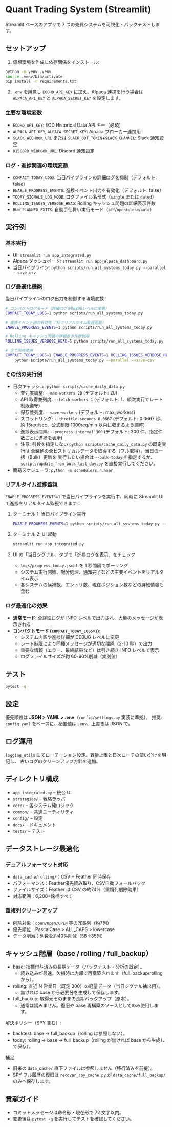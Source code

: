 # Quant Trading System (Streamlit)

Streamlit ベースのアプリで 7 つの売買システムを可視化・バックテストします。

## セットアップ

1. 仮想環境を作成し依存関係をインストール:

```bash
python -m venv .venv
source .venv/bin/activate
pip install -r requirements.txt
```

2. `.env` を用意し `EODHD_API_KEY` に加え、Alpaca 連携を行う場合は
   `ALPACA_API_KEY` と `ALPACA_SECRET_KEY` を設定します。

### 主要な環境変数

- `EODHD_API_KEY`: EOD Historical Data API キー（必須）
- `ALPACA_API_KEY`, `ALPACA_SECRET_KEY`: Alpaca ブローカー連携用
- `SLACK_WEBHOOK_URL` または `SLACK_BOT_TOKEN`+`SLACK_CHANNEL`: Slack 通知設定
- `DISCORD_WEBHOOK_URL`: Discord 通知設定

### ログ・進捗関連の環境変数

- `COMPACT_TODAY_LOGS`: 当日パイプラインの詳細ログを抑制（デフォルト: false）
- `ENABLE_PROGRESS_EVENTS`: 進捗イベント出力を有効化（デフォルト: false）
- `TODAY_SIGNALS_LOG_MODE`: ログファイル名形式（`single` または `dated`）
- `ROLLING_ISSUES_VERBOSE_HEAD`: Rolling キャッシュ問題の詳細表示件数
- `RUN_PLANNED_EXITS`: 自動手仕舞い実行モード（`off`/`open`/`close`/`auto`）

## 実行例

### 基本実行

- UI: `streamlit run app_integrated.py`
- Alpaca ダッシュボード: `streamlit run app_alpaca_dashboard.py`
- 当日パイプライン: `python scripts/run_all_systems_today.py --parallel --save-csv`

### ログ最適化機能

当日パイプラインのログ出力を制御する環境変数：

```bash
# コンパクトログモード（詳細ログをDEBUGレベルに変更）
COMPACT_TODAY_LOGS=1 python scripts/run_all_systems_today.py

# 進捗イベント出力有効化（UIでリアルタイム監視可能）
ENABLE_PROGRESS_EVENTS=1 python scripts/run_all_systems_today.py

# Rolling キャッシュ問題の詳細表示件数制限
ROLLING_ISSUES_VERBOSE_HEAD=5 python scripts/run_all_systems_today.py

# 全て同時使用
COMPACT_TODAY_LOGS=1 ENABLE_PROGRESS_EVENTS=1 ROLLING_ISSUES_VERBOSE_HEAD=3 \
    python scripts/run_all_systems_today.py --parallel --save-csv
```

### その他の実行例

- 日次キャッシュ: `python scripts/cache_daily_data.py`
  - 並列度調整: `--max-workers 20` (デフォルト: 20)
  - API 取得並列度: `--fetch-workers 1` (デフォルト: 1、順次実行でレート制限遵守)
  - 保存並列度: `--save-workers` (デフォルト: max_workers)
  - スロットリング: `--throttle-seconds 0.0667` (デフォルト: 0.0667 秒、約 15req/sec、公式制限 1000req/min 以内に収まるよう調整)
  - 進捗表示間隔: `--progress-interval 300` (デフォルト: 300 件、指定件数ごとに進捗を表示)
  - 注意: 引数を指定しない `python scripts/cache_daily_data.py` の既定実行は
    全銘柄の全ヒストリカルデータを取得する（フル取得）。当日の一括（Bulk）更新を
    実行したい場合は `--bulk-today` を指定するか、`scripts/update_from_bulk_last_day.py`
    を直接実行してください。
- 簡易スケジューラ: `python -m schedulers.runner`

### リアルタイム進捗監視

`ENABLE_PROGRESS_EVENTS=1` で当日パイプラインを実行中、同時に Streamlit UI で進捗をリアルタイム監視できます：

1. ターミナル 1: 当日パイプライン実行

   ```bash
   ENABLE_PROGRESS_EVENTS=1 python scripts/run_all_systems_today.py --parallel
   ```

2. ターミナル 2: UI 起動

   ```bash
   streamlit run app_integrated.py
   ```

3. UI の「当日シグナル」タブで「進捗ログを表示」をチェック
   - `logs/progress_today.jsonl` を 1 秒間隔でポーリング
   - システム実行開始、配分処理、通知完了などの主要イベントをリアルタイム表示
   - 各システムの候補数、エントリ数、現在ポジション数などの詳細情報も含む

### ログ最適化の効果

- **通常モード**: 全詳細ログが INFO レベルで出力され、大量のメッセージが表示される
- **コンパクトモード (`COMPACT_TODAY_LOGS=1`)**:
  - システム内訳や進捗詳細が DEBUG レベルに変更
  - レート制限により同種メッセージが適切な間隔（2-10 秒）で出力
  - 重要な情報（エラー、最終結果など）は引き続き INFO レベルで表示
  - ログファイルサイズが約 60-80%削減（実測値）

## テスト

```bash
pytest -q
```

## 設定

優先順位は **JSON > YAML > .env**（`config/settings.py` 実装に準拠）。
推奨: `config.yaml` をベースに、秘匿値は `.env`、上書きは JSON で。

## ログ運用

`logging_utils` にてローテーション設定。容量上限と日次ローテの使い分けを明記し、
古いログのクリーンアップ方針を追加。

## ディレクトリ構成

- `app_integrated.py` – 統合 UI
- `strategies/` – 戦略ラッパ
- `core/` – 各システム純ロジック
- `common/` – 共通ユーティリティ
- `config/` – 設定
- `docs/` – ドキュメント
- `tests/` – テスト

## データストレージ最適化

### デュアルフォーマット対応
- `data_cache/rolling/`：CSV + Feather 同時保存
- パフォーマンス：Feather優先読み取り、CSV自動フォールバック
- ファイルサイズ：Feather は CSV の約74%（重複列削除効果）
- 対応範囲：6,200+銘柄すべて

### 重複列クリーンアップ
- 削除対象：`open/Open/OPEN` 等の冗長列（約7列）
- 優先順位：PascalCase > ALL_CAPS > lowercase
- データ削減：列数を約40%削減（58→35列）

## キャッシュ階層（base / rolling / full_backup）

- base: 指標付与済みの長期データ（バックテスト・分析の既定）。
  - 読み込みが最速。欠損時は内部で再構築されます（full_backup/rolling から）。
- rolling: 直近 N 営業日（既定 300）の軽量データ（当日シグナル抽出用）。
  - 無ければ base から必要分を生成して保存します。
- full_backup: 取得元そのままの長期バックアップ（原本）。
  - 通常は読みません。復旧や base 再構築のソースとしてのみ使用します。

解決ポリシー（SPY 含む）:

- backtest: base → full_backup（rolling は参照しない）。
- today: rolling → base → full_backup（rolling が無ければ base から生成して保存）。

補足:

- 旧来の `data_cache/` 直下ファイルは参照しません（移行済みを前提）。
- SPY フル履歴の復旧は `recover_spy_cache.py` が `data_cache/full_backup/` のみへ保存します。

## 貢献ガイド

- コミットメッセージは命令形・現在形で 72 文字以内。
- 変更後は `pytest -q` を実行してテストを確認してください。
